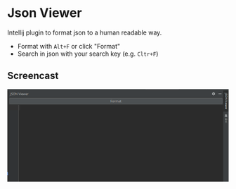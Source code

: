 # Json Viewer
Intellij plugin to format json to a human readable way.
* Format with `Alt+F` or click "Format"
* Search in json with your search key (e.g. `Cltr+F`)

## Screencast
![screencast](docs/screencast.gif)
